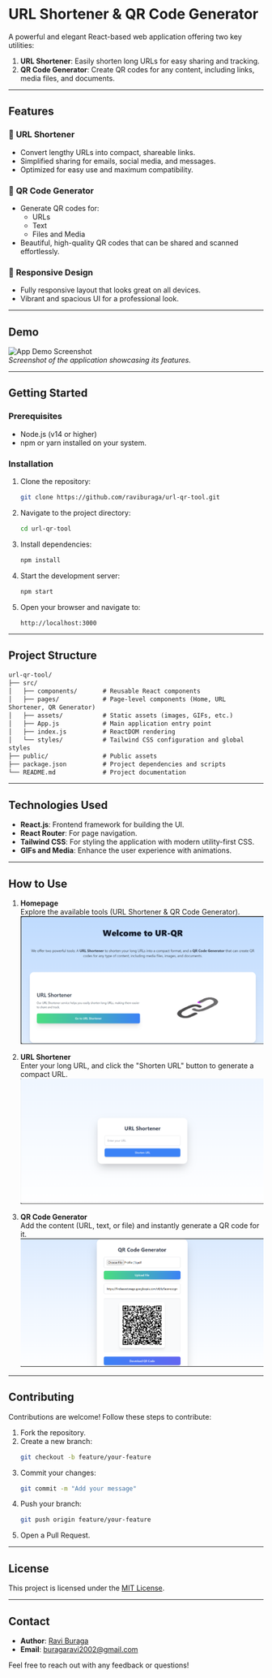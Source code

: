 
# **URL Shortener & QR Code Generator**

A powerful and elegant React-based web application offering two key utilities:

1. **URL Shortener**: Easily shorten long URLs for easy sharing and tracking.
2. **QR Code Generator**: Create QR codes for any content, including links, media files, and documents.

---

## **Features**

### 🌟 **URL Shortener**
- Convert lengthy URLs into compact, shareable links.
- Simplified sharing for emails, social media, and messages.
- Optimized for easy use and maximum compatibility.

### 🌟 **QR Code Generator**
- Generate QR codes for:
  - URLs
  - Text
  - Files and Media
- Beautiful, high-quality QR codes that can be shared and scanned effortlessly.

### 🌟 **Responsive Design**
- Fully responsive layout that looks great on all devices.
- Vibrant and spacious UI for a professional look.

---

## **Demo**

![App Demo Screenshot]((image.png))  
*Screenshot of the application showcasing its features.*

---

## **Getting Started**

### **Prerequisites**
- Node.js (v14 or higher)
- npm or yarn installed on your system.

### **Installation**
1. Clone the repository:
   ```bash
   git clone https://github.com/raviburaga/url-qr-tool.git
   ```
2. Navigate to the project directory:
   ```bash
   cd url-qr-tool
   ```
3. Install dependencies:
   ```bash
   npm install
   ```
4. Start the development server:
   ```bash
   npm start
   ```
5. Open your browser and navigate to:
   ```
   http://localhost:3000
   ```

---

## **Project Structure**

```
url-qr-tool/
├── src/
│   ├── components/       # Reusable React components
│   ├── pages/            # Page-level components (Home, URL Shortener, QR Generator)
│   ├── assets/           # Static assets (images, GIFs, etc.)
│   ├── App.js            # Main application entry point
│   ├── index.js          # ReactDOM rendering
│   └── styles/           # Tailwind CSS configuration and global styles
├── public/               # Public assets
├── package.json          # Project dependencies and scripts
└── README.md             # Project documentation
```

---

## **Technologies Used**

- **React.js**: Frontend framework for building the UI.
- **React Router**: For page navigation.
- **Tailwind CSS**: For styling the application with modern utility-first CSS.
- **GIFs and Media**: Enhance the user experience with animations.

---

## **How to Use**

1. **Homepage**  
   Explore the available tools (URL Shortener & QR Code Generator).  
   ![Home Page](image-1.png)

2. **URL Shortener**  
   Enter your long URL, and click the "Shorten URL" button to generate a compact URL.  
   ![URL Shortener](image-2.png)

3. **QR Code Generator**  
   Add the content (URL, text, or file) and instantly generate a QR code for it.  
   ![QR Code Generator](image-3.png)

---

## **Contributing**

Contributions are welcome! Follow these steps to contribute:
1. Fork the repository.
2. Create a new branch:
   ```bash
   git checkout -b feature/your-feature
   ```
3. Commit your changes:
   ```bash
   git commit -m "Add your message"
   ```
4. Push your branch:
   ```bash
   git push origin feature/your-feature
   ```
5. Open a Pull Request.

---

## **License**

This project is licensed under the [MIT License](LICENSE).

---

## **Contact**

- **Author**: [Ravi Buraga](https://github.com/raviburaga)
- **Email**: buragaravi2002@gmail.com

Feel free to reach out with any feedback or questions!
